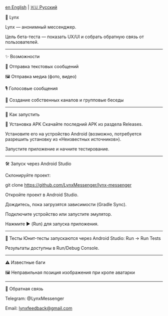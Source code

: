 [en English](README.md) | [🇷🇺 Русский](README.ru.md)

🦊 Lynx

Lynx — анонимный мессенджер.

Цель бета-теста — показать UX/UI и собрать обратную связь от пользователей.

---

✨ Возможности

📩 Отправка текстовых сообщений

🖼️ Отправка медиа (фото, видео)

🎙️ Голосовые сообщения

👥 Создание собственных каналов и групповые беседы

---

🚀 Как запустить

📱 Установка APK
Скачайте последний APK из раздела Releases.

Установите его на устройство Android (возможно, потребуется разрешить установку из «Неизвестных источников»).

Запустите приложение и начните тестирование.

---

🛠️ Запуск через Android Studio

Склонируйте проект:

git clone https://github.com/LynxMessenger/lynx-messenger

Откройте проект в Android Studio.

Дождитесь, пока загрузятся зависимости (Gradle Sync).

Подключите устройство или запустите эмулятор.

Нажмите ▶️ (Run) для запуска приложения.

---

🧪 Тесты
Юнит-тесты запускаются через Android Studio:
Run → Run Tests

Результаты доступны в Run/Debug Console.

---

⚠️ Известные баги

🖼️ Неправильная позиция изображения при кропе аватарки

---

📢 Обратная связь

Telegram: @LynxMessenger

Email: lynxfeedback@gmail.com
